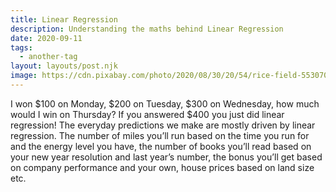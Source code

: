 ```yaml
---
title: Linear Regression
description: Understanding the maths behind Linear Regression
date: 2020-09-11
tags:
  - another-tag
layout: layouts/post.njk
image: https://cdn.pixabay.com/photo/2020/08/30/20/54/rice-field-5530707_1280.jpg
---
```


I won $100 on Monday, $200 on Tuesday, $300 on Wednesday, how much would I win on Thursday? If you answered $400 you just did linear regression!
The everyday predictions we make are mostly driven by linear regression. The number of miles you’ll run based on the time you run for and the energy level you have, the number of books you’ll read based on your new year resolution and last year’s number, the bonus you’ll get based on company performance and your own, house prices based on land size etc.
